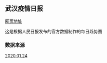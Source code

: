 ## 武汉疫情日报

[网页地址](https://zire.github.io/pandemic2020/)

这是根据人民日报发布的官方数据制作的每日趋势图


### 数据来源

[2020.01.24](https://mp.weixin.qq.com/s/ZXWa2wpollVAYqxak9KFGA)

